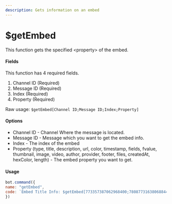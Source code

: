 ```yaml
---
description: Gets information on an embed
---
```


# $getEmbed

This function gets the specified &lt;property&gt; of the embed.

#### Fields

This function has 4 required fields.

1. Channel ID \(Required\)
2. Message ID \(Required\)
3. Index \(Required\)
4. Property \(Required\)

Raw usage: `$getEmbed[Channel ID;Message ID;Index;Property]`

#### Options

* Channel ID - Channel Where the message is located.
* Message ID - Message which you want to get the embed info.
* Index - The index of the embed
* Property \(type, title, description, url, color, timestamp, fields, fvalue, thumbnail, image, video, author, provider, footer, files, createdAt, hexColor, length\) - The embed property you want to get.

#### Usage

```javascript
bot.command({
name: "getEmbed",
code: `Embed Title Info: $getEmbed[773357387062968400;780877316380688444;1;title]`
})
```

